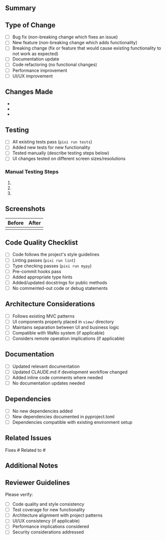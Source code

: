 ## Summary

<!-- Briefly describe what this PR does and why it's needed -->

## Type of Change

<!-- Please check the relevant option(s) -->

- [ ] Bug fix (non-breaking change which fixes an issue)
- [ ] New feature (non-breaking change which adds functionality)
- [ ] Breaking change (fix or feature that would cause existing functionality to not work as expected)
- [ ] Documentation update
- [ ] Code refactoring (no functional changes)
- [ ] Performance improvement
- [ ] UI/UX improvement

## Changes Made

<!-- Describe the specific changes made in this PR -->

-
-
-

## Testing

<!-- Describe how you tested your changes -->

- [ ] All existing tests pass (`pixi run tests`)
- [ ] Added new tests for new functionality
- [ ] Tested manually (describe testing steps below)
- [ ] UI changes tested on different screen sizes/resolutions

### Manual Testing Steps

<!-- If applicable, describe the steps to manually test this PR -->

1.
2.
3.

## Screenshots

<!-- If this PR includes UI changes, add screenshots showing before/after -->

| Before | After |
|--------|-------|
|        |       |

## Code Quality Checklist

<!-- Ensure all items are checked before requesting review -->

- [ ] Code follows the project's style guidelines
- [ ] Linting passes (`pixi run lint`)
- [ ] Type checking passes (`pixi run mypy`)
- [ ] Pre-commit hooks pass
- [ ] Added appropriate type hints
- [ ] Added/updated docstrings for public methods
- [ ] No commented-out code or debug statements

## Architecture Considerations

<!-- For significant changes, describe architectural impact -->

- [ ] Follows existing MVC patterns
- [ ] UI components properly placed in `view/` directory
- [ ] Maintains separation between UI and business logic
- [ ] Compatible with WaNo system (if applicable)
- [ ] Considers remote operation implications (if applicable)

## Documentation

<!-- Check all that apply -->

- [ ] Updated relevant documentation
- [ ] Updated CLAUDE.md if development workflow changed
- [ ] Added inline code comments where needed
- [ ] No documentation updates needed

## Dependencies

<!-- List any new dependencies or dependency changes -->

- [ ] No new dependencies added
- [ ] New dependencies documented in pyproject.toml
- [ ] Dependencies compatible with existing environment setup

## Related Issues

<!-- Link to related issues using "Fixes #123" or "Closes #123" -->

Fixes #
Related to #

## Additional Notes

<!-- Add any additional information, concerns, or questions for reviewers -->

## Reviewer Guidelines

<!-- For reviewers -->

Please verify:
- [ ] Code quality and style consistency
- [ ] Test coverage for new functionality
- [ ] Architecture alignment with project patterns
- [ ] UI/UX consistency (if applicable)
- [ ] Performance implications considered
- [ ] Security considerations addressed
